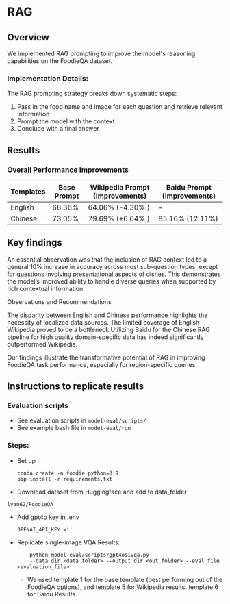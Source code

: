 
# RAG

## Overview
We implemented RAG prompting to improve the model's reasoning capabilities on the FoodieQA dataset. 

### Implementation Details:
The RAG prompting strategy breaks down systematic steps:

1. Pass in the food name and image for each question and retrieve relevant information
2. Prompt the model with the context
4. Conclude with a final answer


## Results
### Overall Performance Improvements
| Templates | Base Prompt | Wikipedia Prompt (Improvements) | Baidu Prompt (Improvements) |
|--------|-------------|------------|-------------|
| English | 68.36% | 64.06% (-4.30% ) | - |
| Chinese | 73.05% | 79.69% (+6.64%,) | 85.16% (12.11%)|



## Key findings
An essential observation was that the inclusion of RAG context led to a general 10% increase in accuracy across most sub-question types, except for questions involving presentational aspects of dishes. This demonstrates the model’s improved ability to handle diverse queries when supported by rich contextual information.

Observations and Recommendations

The disparity between English and Chinese performance highlights the necessity of localized data sources. The limited coverage of English Wikipedia proved to be a bottleneck.Utilizing Baidu for the Chinese RAG pipeline for high quality domain-specific data has indeed significantly outperformed Wikipedia.

Our findings illustrate the transformative potential of RAG in improving FoodieQA task performance, especially for region-specific queries.



## Instructions to replicate results

### Evaluation scripts
- See evaluation scripts in `model-eval/scripts/`
- See example bash file in `model-eval/run`

###  Steps:
- Set up
    ```
    conda create -n foodie python=3.9
    pip install -r requirements.txt
    ```

- Download dataset from Huggingface and add to data_folder

```
lyan62/FoodieQA
```

- Add gpt4o key in .env
    ```
    OPENAI_API_KEY =''
    ```

- Replicate single-image VQA Results:

    ```
        python model-eval/scripts/gpt4osivqa.py 
        --data_dir <data_folder> --output_dir <out_folder> --eval_file <evaluation_file> 
    ```
     - We used template 1 for the base template (best performing out of the FoodieQA options), and template 5 for Wikipedia results, template 6 for Baidu Results.
